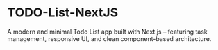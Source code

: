 # TODO-List-NextJS
A modern and minimal Todo List app built with Next.js – featuring task management, responsive UI, and clean component-based architecture.
